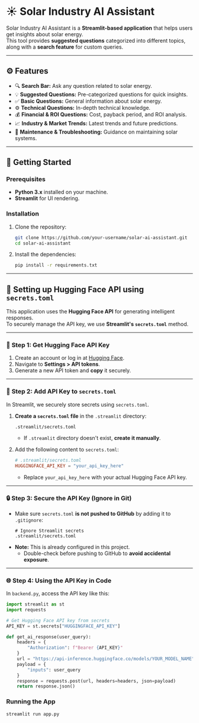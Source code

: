 # ☀️ Solar Industry AI Assistant

Solar Industry AI Assistant is a **Streamlit-based application** that helps users get insights about solar energy.  
This tool provides **suggested questions** categorized into different topics, along with a **search feature** for custom queries.

---

## ⚙️ **Features**

- 🔍 **Search Bar:** Ask any question related to solar energy.
- 💡 **Suggested Questions:** Pre-categorized questions for quick insights.
- ✅ **Basic Questions:** General information about solar energy.
- ⚙️ **Technical Questions:** In-depth technical knowledge.
- 💰 **Financial & ROI Questions:** Cost, payback period, and ROI analysis.
- 📈 **Industry & Market Trends:** Latest trends and future predictions.
- 🔧 **Maintenance & Troubleshooting:** Guidance on maintaining solar systems.

---

## 🚀 **Getting Started**

### Prerequisites
- **Python 3.x** installed on your machine.
- **Streamlit** for UI rendering.

### Installation
1. Clone the repository:
    ```bash
    git clone https://github.com/your-username/solar-ai-assistant.git
    cd solar-ai-assistant
    ```
2. Install the dependencies:
    ```bash
    pip install -r requirements.txt
    ```
---

## 🔑 **Setting up Hugging Face API using `secrets.toml`**

This application uses the **Hugging Face API** for generating intelligent responses.  
To securely manage the API key, we use **Streamlit's `secrets.toml`** method.  

---

### 📌 **Step 1: Get Hugging Face API Key**  
1. Create an account or log in at [Hugging Face](https://huggingface.co/join).  
2. Navigate to **Settings > API tokens**.  
3. Generate a new API token and **copy** it securely.

---

### 📁 **Step 2: Add API Key to `secrets.toml`**  
In Streamlit, we securely store secrets using `secrets.toml`.  

1. **Create a `secrets.toml` file** in the `.streamlit` directory:
    ```
    .streamlit/secrets.toml
    ```
    - If `.streamlit` directory doesn't exist, **create it manually**.

2. Add the following content to `secrets.toml`:
    ```toml
    # .streamlit/secrets.toml
    HUGGINGFACE_API_KEY = "your_api_key_here"
    ```
   - Replace `your_api_key_here` with your actual Hugging Face API key.  

---

### 🔒 **Step 3: Secure the API Key (Ignore in Git)**  
- Make sure `secrets.toml` **is not pushed to GitHub** by adding it to `.gitignore`:
    ```
    # Ignore Streamlit secrets
    .streamlit/secrets.toml
    ```
- **Note:** This is already configured in this project.  
  - Double-check before pushing to GitHub to **avoid accidental exposure**.

---

### 🌐 **Step 4: Using the API Key in Code**  
In `backend.py`, access the API key like this:
```python
import streamlit as st
import requests

# Get Hugging Face API key from secrets
API_KEY = st.secrets["HUGGINGFACE_API_KEY"]

def get_ai_response(user_query):
    headers = {
        "Authorization": f"Bearer {API_KEY}"
    }
    url = "https://api-inference.huggingface.co/models/YOUR_MODEL_NAME"
    payload = {
        "inputs": user_query
    }
    response = requests.post(url, headers=headers, json=payload)
    return response.json()
```    

### Running the App
```bash
streamlit run app.py
